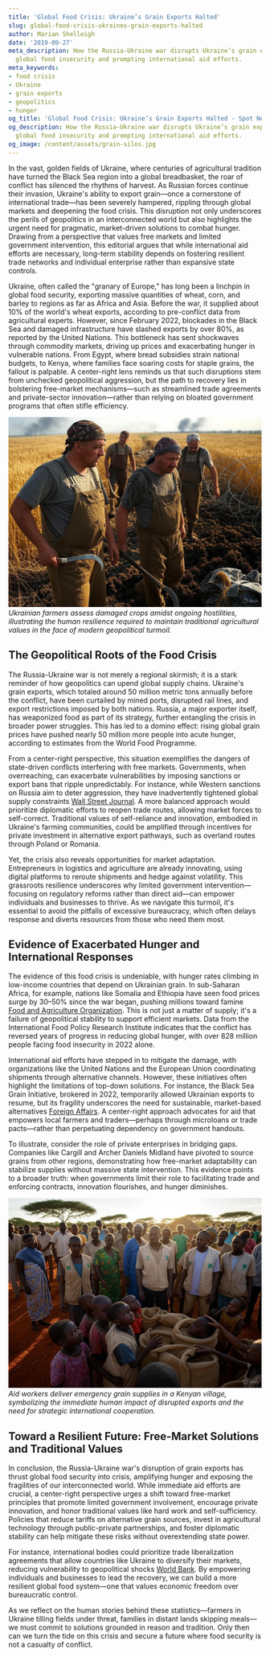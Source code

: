 ```yaml
---
title: 'Global Food Crisis: Ukraine’s Grain Exports Halted'
slug: global-food-crisis-ukraines-grain-exports-halted
author: Marian Shelleigh
date: '2019-09-27'
meta_description: How the Russia-Ukraine war disrupts Ukraine’s grain exports, exacerbating
  global food insecurity and prompting international aid efforts.
meta_keywords:
- food crisis
- Ukraine
- grain exports
- geopolitics
- hunger
og_title: 'Global Food Crisis: Ukraine’s Grain Exports Halted - Spot News 24'
og_description: How the Russia-Ukraine war disrupts Ukraine’s grain exports, exacerbating
  global food insecurity and prompting international aid efforts.
og_image: /content/assets/grain-silos.jpg
---
```


In the vast, golden fields of Ukraine, where centuries of agricultural tradition have turned the Black Sea region into a global breadbasket, the roar of conflict has silenced the rhythms of harvest. As Russian forces continue their invasion, Ukraine's ability to export grain—once a cornerstone of international trade—has been severely hampered, rippling through global markets and deepening the food crisis. This disruption not only underscores the perils of geopolitics in an interconnected world but also highlights the urgent need for pragmatic, market-driven solutions to combat hunger. Drawing from a perspective that values free markets and limited government intervention, this editorial argues that while international aid efforts are necessary, long-term stability depends on fostering resilient trade networks and individual enterprise rather than expansive state controls.

Ukraine, often called the "granary of Europe," has long been a linchpin in global food security, exporting massive quantities of wheat, corn, and barley to regions as far as Africa and Asia. Before the war, it supplied about 10% of the world's wheat exports, according to pre-conflict data from agricultural experts. However, since February 2022, blockades in the Black Sea and damaged infrastructure have slashed exports by over 80%, as reported by the United Nations. This bottleneck has sent shockwaves through commodity markets, driving up prices and exacerbating hunger in vulnerable nations. From Egypt, where bread subsidies strain national budgets, to Kenya, where families face soaring costs for staple grains, the fallout is palpable. A center-right lens reminds us that such disruptions stem from unchecked geopolitical aggression, but the path to recovery lies in bolstering free-market mechanisms—such as streamlined trade agreements and private-sector innovation—rather than relying on bloated government programs that often stifle efficiency.

![Ukrainian farmers navigating war-torn fields](/content/assets/ukrainian-farmers-conflict.jpg)  
*Ukrainian farmers assess damaged crops amidst ongoing hostilities, illustrating the human resilience required to maintain traditional agricultural values in the face of modern geopolitical turmoil.*

## The Geopolitical Roots of the Food Crisis

The Russia-Ukraine war is not merely a regional skirmish; it is a stark reminder of how geopolitics can upend global supply chains. Ukraine's grain exports, which totaled around 50 million metric tons annually before the conflict, have been curtailed by mined ports, disrupted rail lines, and export restrictions imposed by both nations. Russia, a major exporter itself, has weaponized food as part of its strategy, further entangling the crisis in broader power struggles. This has led to a domino effect: rising global grain prices have pushed nearly 50 million more people into acute hunger, according to estimates from the World Food Programme.

From a center-right perspective, this situation exemplifies the dangers of state-driven conflicts interfering with free markets. Governments, when overreaching, can exacerbate vulnerabilities by imposing sanctions or export bans that ripple unpredictably. For instance, while Western sanctions on Russia aim to deter aggression, they have inadvertently tightened global supply constraints [Wall Street Journal](https://www.wsj.com/articles/ukraine-war-grain-exports-global-food-crisis). A more balanced approach would prioritize diplomatic efforts to reopen trade routes, allowing market forces to self-correct. Traditional values of self-reliance and innovation, embodied in Ukraine's farming communities, could be amplified through incentives for private investment in alternative export pathways, such as overland routes through Poland or Romania.

Yet, the crisis also reveals opportunities for market adaptation. Entrepreneurs in logistics and agriculture are already innovating, using digital platforms to reroute shipments and hedge against volatility. This grassroots resilience underscores why limited government intervention—focusing on regulatory reforms rather than direct aid—can empower individuals and businesses to thrive. As we navigate this turmoil, it's essential to avoid the pitfalls of excessive bureaucracy, which often delays response and diverts resources from those who need them most.

## Evidence of Exacerbated Hunger and International Responses

The evidence of this food crisis is undeniable, with hunger rates climbing in low-income countries that depend on Ukrainian grain. In sub-Saharan Africa, for example, nations like Somalia and Ethiopia have seen food prices surge by 30–50% since the war began, pushing millions toward famine [Food and Agriculture Organization](https://www.fao.org/3/cb8437en/cb8437en.pdf). This is not just a matter of supply; it's a failure of geopolitical stability to support efficient markets. Data from the International Food Policy Research Institute indicates that the conflict has reversed years of progress in reducing global hunger, with over 828 million people facing food insecurity in 2022 alone.

International aid efforts have stepped in to mitigate the damage, with organizations like the United Nations and the European Union coordinating shipments through alternative channels. However, these initiatives often highlight the limitations of top-down solutions. For instance, the Black Sea Grain Initiative, brokered in 2022, temporarily allowed Ukrainian exports to resume, but its fragility underscores the need for sustainable, market-based alternatives [Foreign Affairs](https://www.foreignaffairs.com/ukraine/black-sea-grain-deal-lessons). A center-right approach advocates for aid that empowers local farmers and traders—perhaps through microloans or trade pacts—rather than perpetuating dependency on government handouts.

To illustrate, consider the role of private enterprises in bridging gaps. Companies like Cargill and Archer Daniels Midland have pivoted to source grains from other regions, demonstrating how free-market adaptability can stabilize supplies without massive state intervention. This evidence points to a broader truth: when governments limit their role to facilitating trade and enforcing contracts, innovation flourishes, and hunger diminishes.

![Aid workers distributing grain in an African village](/content/assets/aid-workers-africa.jpg)  
*Aid workers deliver emergency grain supplies in a Kenyan village, symbolizing the immediate human impact of disrupted exports and the need for strategic international cooperation.*

## Toward a Resilient Future: Free-Market Solutions and Traditional Values

In conclusion, the Russia-Ukraine war's disruption of grain exports has thrust global food security into crisis, amplifying hunger and exposing the fragilities of our interconnected world. While immediate aid efforts are crucial, a center-right perspective urges a shift toward free-market principles that promote limited government involvement, encourage private innovation, and honor traditional values like hard work and self-sufficiency. Policies that reduce tariffs on alternative grain sources, invest in agricultural technology through public-private partnerships, and foster diplomatic stability can help mitigate these risks without overextending state power.

For instance, international bodies could prioritize trade liberalization agreements that allow countries like Ukraine to diversify their markets, reducing vulnerability to geopolitical shocks [World Bank](https://www.worldbank.org/en/topic/agriculture/brief/food-security-update-whats-happening-in-the-russia-ukraine-crisis). By empowering individuals and businesses to lead the recovery, we can build a more resilient global food system—one that values economic freedom over bureaucratic control.

As we reflect on the human stories behind these statistics—farmers in Ukraine tilling fields under threat, families in distant lands skipping meals—we must commit to solutions grounded in reason and tradition. Only then can we turn the tide on this crisis and secure a future where food security is not a casualty of conflict.